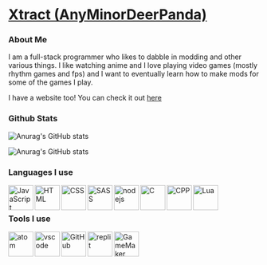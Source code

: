 # [Xtract (AnyMinorDeerPanda)](https://github.com/AnyMinorDeerPanda)
### About Me
I am a full-stack programmer who likes to dabble in modding and other various things. I like watching anime and I love playing video games (mostly rhythm games and fps) and I want to eventually learn how to make mods for some of the games I play.


I have a website too! You can check it out [here](https://xtract.space/)

### Github Stats
![Anurag's GitHub stats](https://github-readme-stats.vercel.app/api/top-langs?username=AnyMinorDeerPanda&show_icons=true&locale=en&theme=radical)

![Anurag's GitHub stats](https://github-readme-stats.vercel.app/api?username=AnyMinorDeerPanda&show_icons=true&theme=radical&include_all_commits=true)

### Languages I use
[<img align="left" alt="JavaScript" height="50px" src="https://raw.githubusercontent.com/AnyMinorDeerPanda/AnyMinorDeerPanda/main/images/javascript.png">](https://www.javascript.com)
[<img align="left" alt="HTML" height="50px" src="https://raw.githubusercontent.com/AnyMinorDeerPanda/AnyMinorDeerPanda/main/images/HTML.png">](https://html.com/)
[<img align="left" alt="CSS" height="50px" src="https://raw.githubusercontent.com/AnyMinorDeerPanda/AnyMinorDeerPanda/main/images/CSS.png">](https://www.w3.org/TR/CSS/#css)
[<img align="left" alt="SASS" height="50px" src="https://raw.githubusercontent.com/AnyMinorDeerPanda/AnyMinorDeerPanda/main/images/SASS.png">](https://sass-lang.com/)
[<img align="left" alt="nodejs" height="50px" src="https://raw.githubusercontent.com/AnyMinorDeerPanda/AnyMinorDeerPanda/main/images/nodejs.png">](nodejs.org/)
[<img align="left" alt="C" height="50px" src="https://raw.githubusercontent.com/AnyMinorDeerPanda/AnyMinorDeerPanda/main/images/C.png">](cppreference.com/)
[<img align="left" alt="CPP" height="50px" src="https://raw.githubusercontent.com/AnyMinorDeerPanda/AnyMinorDeerPanda/main/images/CPP.png">](cppreference.com/)
[<img align="left" alt="Lua" height="50px" src="https://raw.githubusercontent.com/AnyMinorDeerPanda/AnyMinorDeerPanda/main/images/lua.png">](https://www.lua.org/)
<br><br>
### Tools I use
[<img align="left" alt="atom" height="50px" src="https://raw.githubusercontent.com/AnyMinorDeerPanda/AnyMinorDeerPanda/main/images/atom.png">](https://atom.io/)
[<img align="left" alt="vscode" height="50px" src="https://raw.githubusercontent.com/AnyMinorDeerPanda/AnyMinorDeerPanda/main/images/vscode.png">](https://code.visualstudio.com/)
[<img align="left" alt="GitHub" height="50px" src="https://raw.githubusercontent.com/AnyMinorDeerPanda/AnyMinorDeerPanda/main/images/github.png">](https://github.com/)
[<img align="left" alt="replit" height="50px" src="https://raw.githubusercontent.com/AnyMinorDeerPanda/AnyMinorDeerPanda/main/images/replit.png">](https://replit.com/)
[<img align="left" alt="GameMaker Studio 2" height="50px" src="https://raw.githubusercontent.com/AnyMinorDeerPanda/AnyMinorDeerPanda/main/images/GMS2.png">](https://www.yoyogames.com/)
